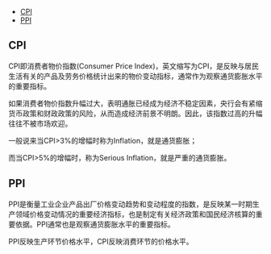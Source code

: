 <!-- TOC -->

- [CPI](#cpi)
- [PPI](#ppi)

<!-- /TOC -->

## CPI

CPI即消费者物价指数(Consumer Price Index)，英文缩写为CPI，是反映与居民生活有关的产品及劳务价格统计出来的物价变动指标，通常作为观察通货膨胀水平的重要指标。

如果消费者物价指数升幅过大，表明通胀已经成为经济不稳定因素，央行会有紧缩货币政策和财政政策的风险，从而造成经济前景不明朗。因此，该指数过高的升幅往往不被市场欢迎。

一般说来当CPI>3%的增幅时称为Inflation，就是通货膨胀；

而当CPI>5%的增幅时，称为Serious Inflation，就是严重的通货膨胀。


## PPI

PPI是衡量工业企业产品出厂价格变动趋势和变动程度的指数，是反映某一时期生产领域价格变动情况的重要经济指标，也是制定有关经济政策和国民经济核算的重要依据。PPI通常也是观察通货膨胀水平的重要指标。


PPI反映生产环节价格水平，CPI反映消费环节的价格水平。
